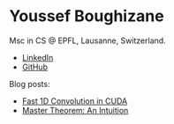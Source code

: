 
# Youssef Boughizane 


Msc in CS @ EPFL, Lausanne, Switzerland. 

* [LinkedIn](https://linkedin.com/in/youssef-boughizane-086247163) 
* [GitHub](https://github.com/youssef62)

Blog posts:

* [Fast 1D Convolution in CUDA](conv1d-cuda.html)
* [Master Theorem: An Intuition](master-thm.html) 
<!-- * [Intuition behind some probability concepts](prob-intuition.html)   -->

